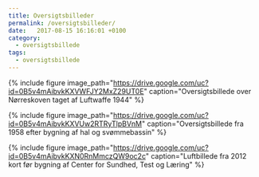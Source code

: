 ```yaml
---
title: Oversigtsbilleder
permalink: /oversigtsbilleder/
date:   2017-08-15 16:16:01 +0100
category:
  - oversigtsbillede
tags:
  - oversigtsbillede
---
```


{% include figure
    image_path="https://drive.google.com/uc?id=0B5v4mAibvkKXVWFJY2MxZ29UT0E"
    caption="Oversigtsbillede over Nørreskoven taget af Luftwaffe 1944" %}

{% include figure
    image_path="https://drive.google.com/uc?id=0B5v4mAibvkKXVUw2RTRyTlpBVnM"
    caption="Oversigtsbillede fra 1958 efter bygning af hal og svømmebassin" %}

{% include figure
    image_path="https://drive.google.com/uc?id=0B5v4mAibvkKXN0RnMmczQW9oc2c"
    caption="Luftbillede fra 2012 kort før bygning af Center for Sundhed, Test og Læring" %}
